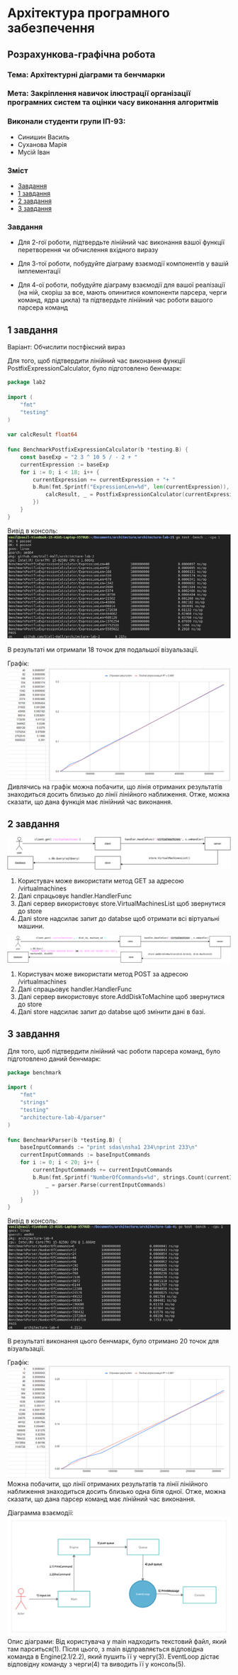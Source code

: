 # Архітектура програмного забезпечення

## Розрахункова-графічна робота

### **Тема**: Архітектурні діаграми та бенчмарки

### **Мета**: Закріплення навичок ілюстрації організації програмних систем та оцінки часу виконання алгоритмів

### Виконали студенти групи ІП-93:
- Синишин Василь
- Суханова Марія
- Мусій Іван

### Зміст

- [Завдання](#Завдання)
- [1 завдання](#1-завдання)
- [2 завдання](#2-завдання)
- [3 завдання](#3-завдання)

### Завдання

- Для 2-гої роботи, підтвердьте лінійний час виконання вашої функції перетворення чи обчислення вхідного виразу

- Для 3-тої роботи, побудуйте діаграму взаємодії компонентів у вашій імплементації

- Для 4-ої роботи, побудуйте діаграму взаємодії для вашої реалізації (на ній, скоріш за все, мають опинитися компоненти парсера, черги команд, ядра цикла) та підтвердьте лінійний час роботи вашого парсера команд

## 1 завдання
Варіант: Обчислити постфіксний вираз

Для того, щоб підтвердити лінійний час виконання функції PostfixExpressionCalculator, було підготовлено бенчмарк:

```go
package lab2

import (
	"fmt"
	"testing"
)

var calcResult float64

func BenchmarkPostfixExpressionCalculator(b *testing.B) {
	const baseExp = "2 3 ^ 10 5 / - 2 + "
	currentExpression := baseExp
	for i := 0; i < 18; i++ {
		currentExpression += currentExpression + "+ "
		b.Run(fmt.Sprintf("ExpressionLen=%d", len(currentExpression)), func(b *testing.B) {
			calcResult, _ = PostfixExpressionCalculator(currentExpression)
		})
	}
}
```

Вивід в консоль:
![](./img/task1/lab2_console.png)

В результаті ми отримали 18 точок для подальшої візуальзації.

Графік:
![](./img/task1/lab2_graph.PNG)
Дивлячись на графік можна побачити, що лінія отриманих результатів знаходиться досить близько до лінії лінійного наближення. Отже, можна сказати, що дана функція має лінійний час виконання.

## 2 завдання

![](./img/task2/lab3_1.png)

1. Користувач може використати метод GET  за адресою /virtualmachines
2. Далі спрацьовує handler.HandlerFunc
3. Далі сервер використовує store.VirtualMachinesList щоб звернутися до store
4. Далі store надсилає запит до databse щоб отримати всі віртуальні машини.



![](./img/task2/lab3_2.png)

1. Користувач може використати метод POST  за адресою /virtualmachines
2. Далі спрацьовує handler.HandlerFunc
3. Далі сервер використовує store.AddDiskToMachine щоб звернутися до store
4. Далі store надсилає запит до databse щоб змінити дані в базі.

## 3 завдання
Для того, щоб підтвердити лінійний час роботи парсера команд, було підготовлено даний бенчмарк:

```go
package benchmark

import (
	"fmt"
	"strings"
	"testing"
	"architecture-lab-4/parser"
)

func BenchmarkParser(b *testing.B) {
	baseInputCommands := "print sdas\nsha1 234\nprint 233\n"
	currentInputCommands := baseInputCommands
	for i := 0; i < 20; i++ {
		currentInputCommands += currentInputCommands
		b.Run(fmt.Sprintf("NumberOfCommands=%d", strings.Count(currentInputCommands, "\n")), func(b *testing.B) {
			_ = parser.Parse(currentInputCommands)
		})
	}
}
```

Вивід в консоль:
![](./img/task3/lab4_console.png)

В результаті виконання цього бенчмарк, було отримано 20 точок для візуальзації.

Графік:
![](./img/task3/lab4_graph.PNG)
Можна побачити, що лінії отриманих результатів та лінії лінійного наближення знаходиться досить близько одна біля одної. Отже, можна сказати, що дана парсер команд має лінійний час виконання.

Діаграмма взаємодії:
![](./img/task3/Lab4-Communication-Diagram.png)
Опис діаграми:
Від користувача у main надходить текстовий файл, який там парситься(1).
Після цього, з main відправляється відповідна команда в Engine(2.1/2.2), який пушить її у чергу(3).
EventLoop дістає відповідну команду з черги(4) та виводить її у консоль(5).
